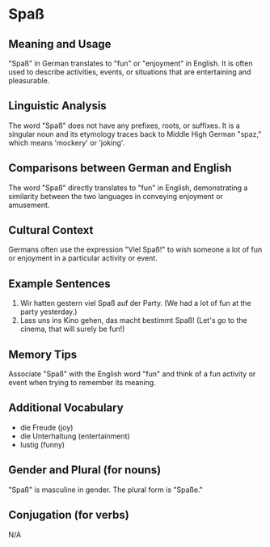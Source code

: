 # Spaß
## Meaning and Usage
"Spaß" in German translates to "fun" or "enjoyment" in English. It is often used to describe activities, events, or situations that are entertaining and pleasurable.

## Linguistic Analysis
The word "Spaß" does not have any prefixes, roots, or suffixes. It is a singular noun and its etymology traces back to Middle High German "spaz," which means 'mockery' or 'joking'.

## Comparisons between German and English
The word "Spaß" directly translates to "fun" in English, demonstrating a similarity between the two languages in conveying enjoyment or amusement.

## Cultural Context
Germans often use the expression "Viel Spaß!" to wish someone a lot of fun or enjoyment in a particular activity or event.

## Example Sentences
1. Wir hatten gestern viel Spaß auf der Party. (We had a lot of fun at the party yesterday.)
2. Lass uns ins Kino gehen, das macht bestimmt Spaß! (Let's go to the cinema, that will surely be fun!)

## Memory Tips
Associate "Spaß" with the English word "fun" and think of a fun activity or event when trying to remember its meaning.

## Additional Vocabulary
- die Freude (joy)
- die Unterhaltung (entertainment)
- lustig (funny)

## Gender and Plural (for nouns)
"Spaß" is masculine in gender. The plural form is "Spaße."

## Conjugation (for verbs)
N/A